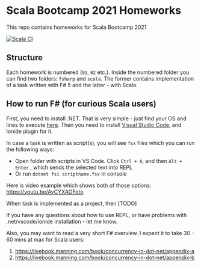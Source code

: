 # Scala Bootcamp 2021 Homeworks

This repo contains homeworks for Scala Bootcamp 2021

[![Scala CI](https://github.com/pintset/scala-bootcamp-homeworks/actions/workflows/bootcamp.yml/badge.svg)](https://github.com/pintset/scala-bootcamp-homeworks/actions/workflows/bootcamp.yml)

## Structure

Each homework is numbered (`01`, `02` etc.). Inside the numbered folder you can find two folders: `fsharp` and `scala`. The former contains implementation of a task written with F# 5 and the latter - with Scala.

## How to run F# (for curious Scala users)

First, you need to install .NET. That is very simple - just find your OS and lines to execute [here](https://docs.microsoft.com/en-us/dotnet/core/install/). Then you need to install [Visual Studio Code](https://code.visualstudio.com/), and Ionide plugin for it.

In case a task is written as script(s), you will see `fsx` files which you can run the following ways:

- Open folder with scripts in VS Code. Click `Ctrl + A`, and then `Alt + Enter` , which sends the selected text into REPL
- Or run `dotnet fsi scriptname.fsx` in console

Here is video example which shows both of those options: https://youtu.be/AyCYXAOFoto

When task is implemented as a project, then [TODO]

If you have any questions about how to use REPL, or have problems with .net/vscode/ionide installation - let me know.

Also, you may want to read a very short F# overview. I expect it to take 30 - 60 mins at max for Scala users:

1. https://livebook.manning.com/book/concurrency-in-dot-net/appendix-a
2. https://livebook.manning.com/book/concurrency-in-dot-net/appendix-b

